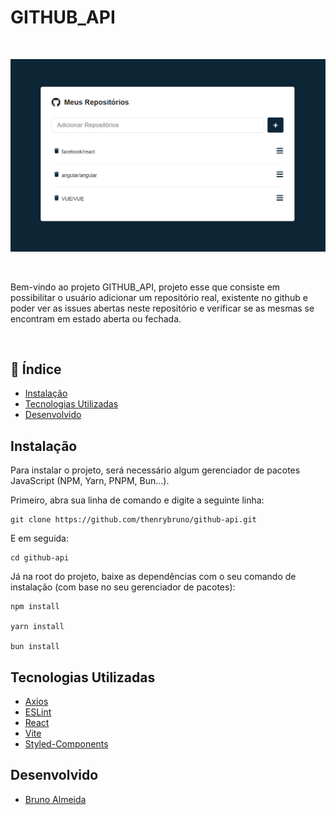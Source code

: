 # GITHUB_API
<br>

<img src="./public/github.png"></img>

<br>

Bem-vindo ao projeto GITHUB_API, projeto esse que consiste em possibilitar o usuário adicionar um repositório real, existente no github e poder ver as issues abertas neste repositório e verificar se as mesmas se encontram em estado aberta ou fechada.

<br>

## 📖 Índice
- [Instalação](#installation)
- [Tecnologias Utilizadas](#techs-used)
- [Desenvolvido](#team)

## Instalação <a name="installation"></a>
Para instalar o projeto, será necessário algum gerenciador de pacotes JavaScript (NPM, Yarn, PNPM, Bun...).

Primeiro, abra sua linha de comando e digite a seguinte linha:
```
git clone https://github.com/thenrybruno/github-api.git
```

E em seguida:
```
cd github-api
```

Já na root do projeto, baixe as dependências com o seu comando de instalação (com base no seu gerenciador de pacotes):

```
npm install

yarn install

bun install
```

## Tecnologias Utilizadas <a name="techs-used"></a>
- [Axios](https://www.npmjs.com/package/axios)
- [ESLint](https://eslint.org/)
- [React](https://react.dev/)
- [Vite](https://vitejs.dev/)
- [Styled-Components](https://styled-components.com/)

## Desenvolvido <a name="team"></a>

- [Bruno Almeida](https://github.com/thenrybruno)